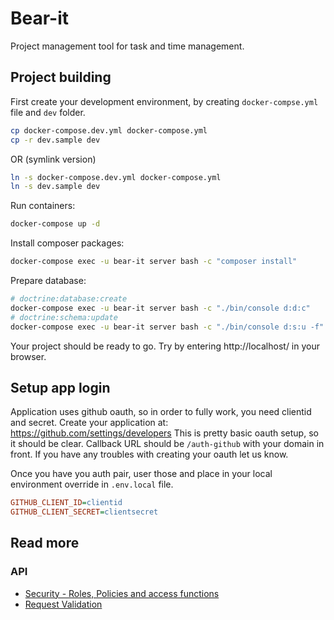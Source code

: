 # Bear-it
Project management tool for task and time management.

## Project building

First create your development environment, by creating `docker-compse.yml` file and `dev` folder.
```bash
cp docker-compose.dev.yml docker-compose.yml
cp -r dev.sample dev
```
OR (symlink version)
```bash
ln -s docker-compose.dev.yml docker-compose.yml
ln -s dev.sample dev
```

Run containers:
```bash
docker-compose up -d
```

Install composer packages:
```bash
docker-compose exec -u bear-it server bash -c "composer install"
```

Prepare database:
```bash
# doctrine:database:create
docker-compose exec -u bear-it server bash -c "./bin/console d:d:c"
# doctrine:schema:update
docker-compose exec -u bear-it server bash -c "./bin/console d:s:u -f"
```

Your project should be ready to go. Try by entering http://localhost/ in your browser.

## Setup app login 
Application uses github oauth, so in order to fully work, you need clientid and secret. Create your application at: https://github.com/settings/developers
This is pretty basic oauth setup, so it should be clear. Callback URL should be `/auth-github` with your domain in front. If you have any troubles with creating your oauth let us know.

Once you have you auth pair, user those and place in your local environment override in `.env.local` file.
```ini
GITHUB_CLIENT_ID=clientid
GITHUB_CLIENT_SECRET=clientsecret
``` 

## Read more

### API

* [Security - Roles, Policies and access functions](doc/security/index.md)
* [Request Validation](doc/api/validation.md)
